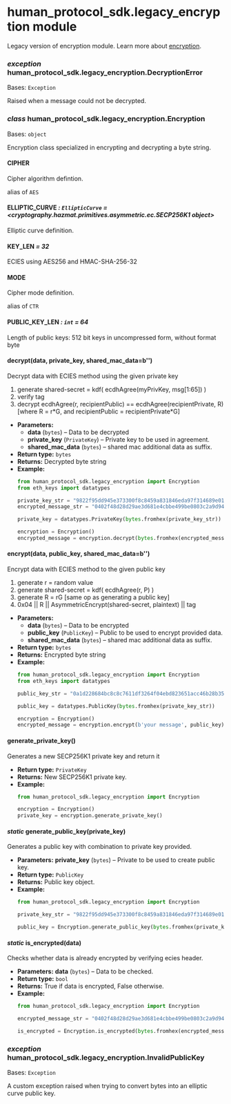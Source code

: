 # human_protocol_sdk.legacy_encryption module

Legacy version of encryption module.
Learn more about [encryption](human_protocol_sdk.encryption.md#human_protocol_sdk.encryption.Encryption).

### *exception* human_protocol_sdk.legacy_encryption.DecryptionError

Bases: `Exception`

Raised when a message could not be decrypted.

### *class* human_protocol_sdk.legacy_encryption.Encryption

Bases: `object`

Encryption class specialized in encrypting and decrypting a byte string.

#### CIPHER

Cipher algorithm defintion.

alias of `AES`

#### ELLIPTIC_CURVE *: `EllipticCurve`* *= <cryptography.hazmat.primitives.asymmetric.ec.SECP256K1 object>*

Elliptic curve definition.

#### KEY_LEN *= 32*

ECIES using AES256 and HMAC-SHA-256-32

#### MODE

Cipher mode definition.

alias of `CTR`

#### PUBLIC_KEY_LEN *: `int`* *= 64*

Length of public keys: 512 bit keys in uncompressed form, without
format byte

#### decrypt(data, private_key, shared_mac_data=b'')

Decrypt data with ECIES method using the given private key
1) generate shared-secret = kdf( ecdhAgree(myPrivKey, msg[1:65]) )
2) verify tag
3) decrypt
ecdhAgree(r, recipientPublic) == ecdhAgree(recipientPrivate, R)
[where R = r\*G, and recipientPublic = recipientPrivate\*G]

* **Parameters:**
  * **data** (`bytes`) – Data to be decrypted
  * **private_key** (`PrivateKey`) – Private key to be used in agreement.
  * **shared_mac_data** (`bytes`) – shared mac additional data as suffix.
* **Return type:**
  `bytes`
* **Returns:**
  Decrypted byte string
* **Example:**
  ```python
  from human_protocol_sdk.legacy_encryption import Encryption
  from eth_keys import datatypes

  private_key_str = "9822f95dd945e373300f8c8459a831846eda97f314689e01f7cf5b8f1c2298b3"
  encrypted_message_str = "0402f48d28d29ae3d681e4cbbe499be0803c2a9d94534d0a4501ab79fd531183fbd837a021c1c117f47737e71c430b9d33915615f68c8dcb5e2f4e4dda4c9415d20a8b5fad9770b14067f2dd31a141a8a8da1f56eb2577715409dbf3c39b9bfa7b90c1acd838fe147c95f0e1ca9359a4cfd52367a73a6d6c548b492faa"

  private_key = datatypes.PrivateKey(bytes.fromhex(private_key_str))

  encryption = Encryption()
  encrypted_message = encryption.decrypt(bytes.fromhex(encrypted_message_str), private_key)
  ```

#### encrypt(data, public_key, shared_mac_data=b'')

Encrypt data with ECIES method to the given public key
1) generate r = random value
2) generate shared-secret = kdf( ecdhAgree(r, P) )
3) generate R = rG [same op as generating a public key]
4) 0x04 || R || AsymmetricEncrypt(shared-secret, plaintext) || tag

* **Parameters:**
  * **data** (`bytes`) – Data to be encrypted
  * **public_key** (`PublicKey`) – Public to be used to encrypt provided data.
  * **shared_mac_data** (`bytes`) – shared mac additional data as suffix.
* **Return type:**
  `bytes`
* **Returns:**
  Encrypted byte string
* **Example:**
  ```python
  from human_protocol_sdk.legacy_encryption import Encryption
  from eth_keys import datatypes

  public_key_str = "0a1d228684bc8c8c7611df3264f04ebd823651acc46b28b3574d2e69900d5e34f04a26cf13237fa42ab23245b58060c239b356b0a276f57e8de1234c7100fcf9"

  public_key = datatypes.PublicKey(bytes.fromhex(private_key_str))

  encryption = Encryption()
  encrypted_message = encryption.encrypt(b'your message', public_key)
  ```

#### generate_private_key()

Generates a new SECP256K1 private key and return it

* **Return type:**
  `PrivateKey`
* **Returns:**
  New SECP256K1 private key.
* **Example:**
  ```python
  from human_protocol_sdk.legacy_encryption import Encryption

  encryption = Encryption()
  private_key = encryption.generate_private_key()
  ```

#### *static* generate_public_key(private_key)

Generates a public key with combination to private key provided.

* **Parameters:**
  **private_key** (`bytes`) – Private to be used to create public key.
* **Return type:**
  `PublicKey`
* **Returns:**
  Public key object.
* **Example:**
  ```python
  from human_protocol_sdk.legacy_encryption import Encryption

  private_key_str = "9822f95dd945e373300f8c8459a831846eda97f314689e01f7cf5b8f1c2298b3"

  public_key = Encryption.generate_public_key(bytes.fromhex(private_key_str))
  ```

#### *static* is_encrypted(data)

Checks whether data is already encrypted by verifying ecies header.

* **Parameters:**
  **data** (`bytes`) – Data to be checked.
* **Return type:**
  `bool`
* **Returns:**
  True if data is encrypted, False otherwise.
* **Example:**
  ```python
  from human_protocol_sdk.legacy_encryption import Encryption

  encrypted_message_str = "0402f48d28d29ae3d681e4cbbe499be0803c2a9d94534d0a4501ab79fd531183fbd837a021c1c117f47737e71c430b9d33915615f68c8dcb5e2f4e4dda4c9415d20a8b5fad9770b14067f2dd31a141a8a8da1f56eb2577715409dbf3c39b9bfa7b90c1acd838fe147c95f0e1ca9359a4cfd52367a73a6d6c548b492faa"

  is_encrypted = Encryption.is_encrypted(bytes.fromhex(encrypted_message_str))
  ```

### *exception* human_protocol_sdk.legacy_encryption.InvalidPublicKey

Bases: `Exception`

A custom exception raised when trying to convert bytes
into an elliptic curve public key.
